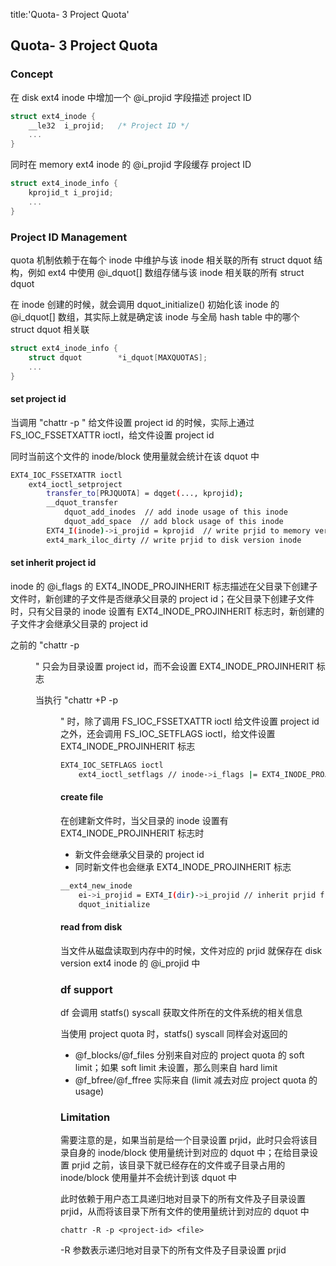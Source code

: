 title:'Quota- 3 Project Quota'
## Quota- 3 Project Quota


### Concept

在 disk ext4 inode 中增加一个 @i_projid 字段描述 project ID

```c
struct ext4_inode {
	__le32	i_projid;	/* Project ID */
	...
}
```

同时在 memory ext4 inode 的 @i_projid 字段缓存 project ID

```c
struct ext4_inode_info {
	kprojid_t i_projid;
	...
}
```


### Project ID Management

quota 机制依赖于在每个 inode 中维护与该 inode 相关联的所有 struct dquot 结构，例如 ext4 中使用 @i_dquot[] 数组存储与该 inode 相关联的所有 struct dquot

在 inode 创建的时候，就会调用 dquot_initialize() 初始化该 inode 的 @i_dquot[] 数组，其实际上就是确定该 inode 与全局 hash table 中的哪个 struct dquot 相关联

```c
struct ext4_inode_info {
	struct dquot		*i_dquot[MAXQUOTAS];
	...
}
```

#### set project id

当调用 "chattr -p <project-id> <file>" 给文件设置 project id 的时候，实际上通过 FS_IOC_FSSETXATTR ioctl，给文件设置 project id

同时当前这个文件的 inode/block 使用量就会统计在该 dquot 中

```sh
EXT4_IOC_FSSETXATTR ioctl
    ext4_ioctl_setproject
        transfer_to[PRJQUOTA] = dqget(..., kprojid);
        __dquot_transfer
            dquot_add_inodes  // add inode usage of this inode
            dquot_add_space  // add block usage of this inode
        EXT4_I(inode)->i_projid = kprojid  // write prjid to memory version inode
        ext4_mark_iloc_dirty // write prjid to disk version inode
```


#### set inherit project id

inode 的 @i_flags 的 EXT4_INODE_PROJINHERIT 标志描述在父目录下创建子文件时，新创建的子文件是否继承父目录的 project id；在父目录下创建子文件时，只有父目录的 inode 设置有 EXT4_INODE_PROJINHERIT 标志时，新创建的子文件才会继承父目录的 project id

之前的 "chattr -p <project-id> <dir>" 只会为目录设置 project id，而不会设置 EXT4_INODE_PROJINHERIT 标志

当执行 "chattr +P -p <project-id> <dir>" 时，除了调用 FS_IOC_FSSETXATTR ioctl 给文件设置 project id 之外，还会调用 FS_IOC_SETFLAGS ioctl，给文件设置 EXT4_INODE_PROJINHERIT 标志

```sh
EXT4_IOC_SETFLAGS ioctl
    ext4_ioctl_setflags // inode->i_flags |= EXT4_INODE_PROJINHERIT
```


#### create file

在创建新文件时，当父目录的 inode 设置有 EXT4_INODE_PROJINHERIT 标志时

- 新文件会继承父目录的 project id
- 同时新文件也会继承 EXT4_INODE_PROJINHERIT 标志

```sh
__ext4_new_inode
    ei->i_projid = EXT4_I(dir)->i_projid // inherit prjid from directory
    dquot_initialize
```


#### read from disk

当文件从磁盘读取到内存中的时候，文件对应的 prjid 就保存在 disk version ext4 inode 的 @i_projid 中


### df support

df 会调用 statfs() syscall 获取文件所在的文件系统的相关信息

当使用 project quota 时，statfs() syscall 同样会对返回的 

- @f_blocks/@f_files 分别来自对应的 project quota 的 soft limit；如果 soft limit 未设置，那么则来自 hard limit
- @f_bfree/@f_ffree 实际来自 (limit 减去对应 project quota 的 usage)


### Limitation

需要注意的是，如果当前是给一个目录设置 prjid，此时只会将该目录自身的 inode/block 使用量统计到对应的 dquot 中；在给目录设置 prjid 之前，该目录下就已经存在的文件或子目录占用的 inode/block 使用量并不会统计到该 dquot 中

此时依赖于用户态工具递归地对目录下的所有文件及子目录设置 prjid，从而将该目录下所有文件的使用量统计到对应的 dquot 中

```
chattr -R -p <project-id> <file>
```

-R 参数表示递归地对目录下的所有文件及子目录设置 prjid
